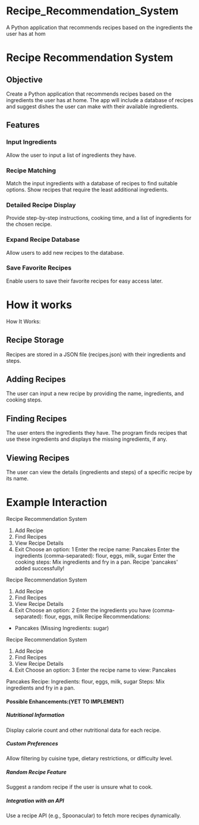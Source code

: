 # Recipe_Recommendation_System
A Python application that recommends recipes based on the ingredients the user has at hom

# Recipe Recommendation System
## Objective
Create a Python application that recommends recipes based on the ingredients the user has at home. The app will include a database of recipes and suggest dishes the user can make with their available ingredients.
## Features
### Input Ingredients
Allow the user to input a list of ingredients they have.
### Recipe Matching
Match the input ingredients with a database of recipes to find suitable options.
Show recipes that require the least additional ingredients.
### Detailed Recipe Display
Provide step-by-step instructions, cooking time, and a list of ingredients for the chosen recipe.
### Expand Recipe Database
Allow users to add new recipes to the database.
### Save Favorite Recipes
Enable users to save their favorite recipes for easy access later.

# How it works
How It Works:
## Recipe Storage
Recipes are stored in a JSON file (recipes.json) with their ingredients and steps.
## Adding Recipes
The user can input a new recipe by providing the name, ingredients, and cooking steps.
## Finding Recipes
The user enters the ingredients they have.
The program finds recipes that use these ingredients and displays the missing ingredients, if any.
## Viewing Recipes
The user can view the details (ingredients and steps) of a specific recipe by its name.


# Example Interaction
Recipe Recommendation System
1. Add Recipe
2. Find Recipes
3. View Recipe Details
4. Exit
Choose an option: 1
Enter the recipe name: Pancakes
Enter the ingredients (comma-separated): flour, eggs, milk, sugar
Enter the cooking steps: Mix ingredients and fry in a pan.
Recipe 'pancakes' added successfully!

Recipe Recommendation System
1. Add Recipe
2. Find Recipes
3. View Recipe Details
4. Exit
Choose an option: 2
Enter the ingredients you have (comma-separated): flour, eggs, milk
Recipe Recommendations:
- Pancakes (Missing Ingredients: sugar)

Recipe Recommendation System
1. Add Recipe
2. Find Recipes
3. View Recipe Details
4. Exit
Choose an option: 3
Enter the recipe name to view: Pancakes

Pancakes Recipe:
Ingredients: flour, eggs, milk, sugar
Steps: Mix ingredients and fry in a pan.


#### Possible Enhancements:(YET TO IMPLEMENT)
##### Nutritional Information
Display calorie count and other nutritional data for each recipe.
##### Custom Preferences
Allow filtering by cuisine type, dietary restrictions, or difficulty level.
##### Random Recipe Feature
Suggest a random recipe if the user is unsure what to cook.
##### Integration with an API
Use a recipe API (e.g., Spoonacular) to fetch more recipes dynamically.